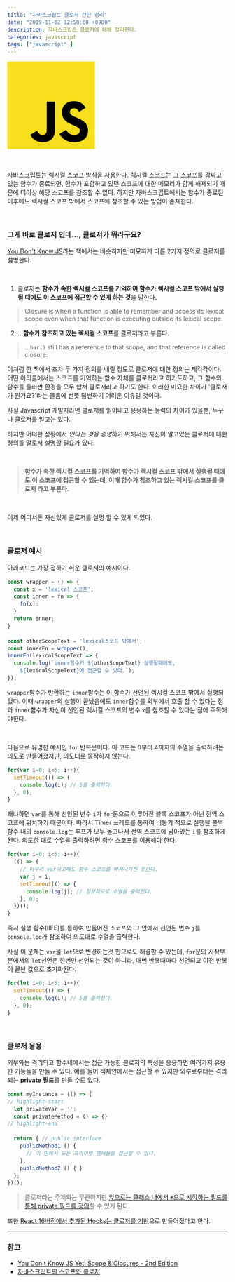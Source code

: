 ```yaml
---
title: "자바스크립트 클로저 간단 정리"
date: "2019-11-02 12:58:00 +0900"
description: 자바스크립트 클로저에 대해 정리한다.
categories: javascript
tags: ["javascript" ]
---
```


![자바스크립트 로그](./javascript_logo.png)

<br>

자바스크립트는 [렉시컬 스코프](../scope) 방식을 사용한다. 렉시컬 스코프는 그 스코프를 감싸고 있는 함수가 종료되면, 함수가 포함하고 있던 스코프에 대한 메모리가 함께 해제되기 때문에 더이상 해당 스코프를 참조할 수 없다. 하지만 자바스크립트에서는 함수가 종료된 이후에도 렉시컬 스코프 밖에서 스코프에 참조할 수 있는 방법이 존재한다.

<br>

### 그게 바로 클로저 인데..., 클로저가 뭐라구요?

[You Don't Know JS](https://github.com/getify/You-Dont-Know-JS/blob/2nd-ed/scope-closures/README.md)라는 책에서는 비슷하지만 미묘하게 다른 2가지 정의로 클로저를 설명한다.

<br>

1. 클로저는 **함수가 속한 렉시컬 스코프를 기억하여 함수가 렉시컬 스코프 밖에서 실행될 때에도 이 스코프에 접근할 수 있게 하는 것**을 말한다.
  > Closure is when a function is able to remember and access its lexical scope even when that function is executing outside its lexical scope.

2. ...**함수가 참조하고 있는 렉시컬 스코프**를 클로저라고 부른다.
  > ...`bar()` still has a reference to that scope, and that reference is called closure.

이처럼 한 책에서 조차 두 가지 정의를 내릴 정도로 클로저에 대한 정의는 제각각이다. 어떤 아티클에서는 스코프를 기억하는 함수 자체를 클로저라고 하기도하고, 그 함수와 함수를 둘러싼 환경을 모두 합쳐 클로저라고 하기도 한다. 
이러한 미묘한 차이가 '클로저가 뭔가요?'라는 물음에 선뜻 답변하기 어려운 이유일 것이다. 

사실 Javascript 개발자라면 클로저를 읽어내고 응용하는 능력의 차이가 있을뿐, 누구나 클로저를 알고는 있다.

하지만 어떠한 상황에서 *안다는 것을 증명*하기 위해서는 자신이 알고있는 클로저에 대한 정의를 말로서 설명할 필요가 있다.

<br>

> **함수가 속한 렉시컬 스코프를 기억하여 함수가 렉시컬 스코프 밖에서 실행될 때에도 이 스코프에 접근할 수 있는데, 이때 함수가 참조하고 있는 렉시컬 스코프를 클로저 라고 부른다.**

<br>

이제 어디서든 자신있게 클로저를 설명 할 수 있게 되었다. 

<br>

### 클로저 예시

아래코드는 가장 접하기 쉬운 클로저의 예시이다.

```js
const wrapper = () => {
  const x = 'lexical 스코프';
  const inner = fn => {
    fn(x);
  }
  return inner;
}

const otherScopeText = 'lexical스코프 밖에서';
const innerFn = wrapper();
innerFn(lexicalScopeText => {
  console.log(`inner함수가 ${otherScopeText} 실행될때에도, 
    ${lexicalScopeText}에 접근할 수 있다.`);
});

```

`wrapper`함수가 반환하는 `inner`함수는 이 함수가 선언된 렉시컬 스코프 밖에서 실행되었다. 이때 `wrapper`의 실행이 끝났음에도 `inner`함수를 외부에서 호출 할 수 있다는 점과 `inner`함수가 자신이 선언된 렉시컬 스코프의 변수 `x`를 참조할 수 있다는 점에 주목해야한다.

<br>

다음으로 유명한 예시인 `for` 반복문이다. 이 코드는 0부터 4까지의 수열을 출력하려는 의도로 만들어졌지만, 의도대로 동작하지 않는다.

```js
for(var i=0; i<5; i++){
  setTimeout(() => {
    console.log(i); // 5를 출력한다.
  }, 0);
}
```

왜냐하면 `var`를 통해 선언된 변수 `i`가 `for`문으로 이루어진 블록 스코프가 아닌 전역 스코프에 위치하기 때문이다. 따라서 Timer 쓰레드를 통하여 비동기 적으로 실행될 콜백함수 내의 `console.log`는 루프가 모두 돌고나서 전역 스코프에 남아있는 `i`를 참조하게 된다. 의도한 대로 수열을 출력하려면 함수 스코프를 이용해야 한다.

```js
for(var i=0; i<5; i++){
  (() => {
    // 아무리 var라고해도 함수 스코프를 빠져나가진 못한다.
    var j = i;
    setTimeout(() => {
      console.log(j); // 정상적으로 수열을 출력한다.
    }, 0);
  })();
}
```

즉시 실행 함수(IIFE)를 통하여 만들어진 스코프와 그 안에서 선언된 변수 `j`를 `console.log`가 참조하여 의도대로 수열을 출력한다.

사실 이 문제는 `var`을 `let`으로 변경하는것 만으로도 해결할 수 있는데, `for`문의 시작부분에서의 `let`선언은 한번만 선언되는 것이 아니라, 매번 반복때마다 선언되고 이전 반복이 끝난 값으로 초기화된다. 

```js
for(let i=0; i<5; i++){
  setTimeout(() => {
    console.log(i); // 5를 출력한다.
  }, 0);
}
```

<br>

### 클로저 응용

외부와는 격리되고 함수내에서는 접근 가능한 클로저의 특성을 응용하면 여러가지 유용한 기능들을 만들 수 있다.
예를 들어 객체안에서는 접근할 수 있지만 외부로부터는 격리되는 **private 필드**를 만들 수도 있다. 

```js
const myInstance = (() => {
// highlight-start
  let privateVar = '';
  const privateMethod = () => {}
// highlight-end

  return { // public interface
    publicMethod1 () {
      // 이 안에서 모든 프라이빗 멤버들을 접근할 수 있다.
    },
    publicMethod2 () { }
  };
})();
```
> 클로저라는 주제와는 무관하지만 [앞으로는 클래스 내에서 `#`으로 시작하는 필드를 통해 private 필드를 정의](https://github.com/tc39/proposal-class-fields#private-fields)할 수 있게 된다.

또한 [React 16버전에서 추가된 Hooks는 클로저를 기반](../../react/hooks_basic)으로 만들어졌다고 한다.

---

### 참고
- [You Don't Know JS Yet: Scope & Closures - 2nd Edition](https://github.com/getify/You-Dont-Know-JS/blob/2nd-ed/scope-closures/README.md)
- [자바스크립트의 스코프와 클로저](https://meetup.toast.com/posts/86)
